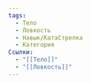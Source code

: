 ```yaml
---
tags:
  - Тело
  - Ловкость
  - Навык/КатаСтрелка
  - Категория
Ссылки:
  - "[[Тело]]"
  - "[[Ловкость]]"
---
```

